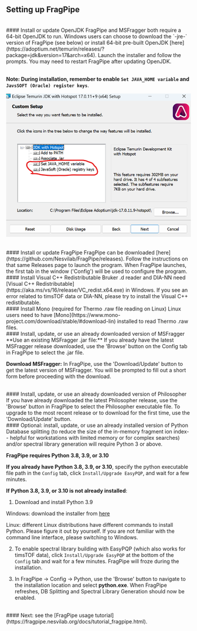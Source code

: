 
## Setting up FragPipe

<br>
#### Install or update OpenJDK
FragPipe and MSFragger both require a 64-bit OpenJDK to run. Windows users can choose to download the `-jre-` version of FragPipe (see below) or install 64-bit pre-built OpenJDK [here](https://adoptium.net/temurin/releases/?package=jdk&version=17&arch=x64). Launch the installer and follow the prompts. You may need to restart FragPipe after updating OpenJDK.

<br>
<br>

**Note: During installation, remember to enable `Set JAVA_HOME variable` and `JavsSOFT (Oracle) register keys`**.

![](https://raw.githubusercontent.com/Nesvilab/FragPipe/gh-pages/images/install_adoptiumjdk.png)


<br>
#### Install or update FragPipe
FragPipe can be downloaded [here](https://github.com/Nesvilab/FragPipe/releases). Follow the instructions on that same Releases page to launch the program.  When FragPipe launches, the first tab in the window ('Config') will be used to configure the program.

<br>
#### Install Visual C++ Redistributable
Bruker .d reader and DIA-NN need [Visual C++ Redistributable](https://aka.ms/vs/16/release/VC_redist.x64.exe) in Windows. If you see an error related to timsTOF data or DIA-NN, please try to install the Visual C++ redistibutable.

<br>
#### Install Mono (required for Thermo .raw file reading on Linux)
Linux users need to have [Mono](https://www.mono-project.com/download/stable/#download-lin) installed to read Thermo .raw files.

<br>
#### Install, update, or use an already downloaded version of MSFragger
**Use an existing MSFragger .jar file:** If you already have the latest MSFragger release downloaded, use the 'Browse' button on the Config tab in FragPipe to select the .jar file.

**Download MSFragger:** In FragPipe, use the 'Download/Update' button to get the latest version of MSFragger. You will be prompted to fill out a short form before proceeding with the download.

<br>
#### Install, update, or use an already downloaded version of Philosopher
If you have already downloaded the latest Philosopher release, use the 'Browse' button in FragPipe to select the Philosopher executable file. To upgrade to the most recent release or to download for the first time, use the 'Download/Update' button.

<br>
#### Optional: install, update, or use an already installed version of Python
Database splitting (to reduce the size of the in-memory fragment ion index-- helpful for workstations with limited memory or for complex searches) and/or spectral library generation will require Python 3 or above.

**FragPipe requires Python 3.8, 3.9, or 3.10**

**If you already have Python 3.8, 3.9, or 3.10**, specify the python executable file path in the `Config` tab, click `Install/Upgrade EasyPQP`, and wait for a few minutes.

**If Python 3.8, 3.9, or 3.10 is not already installed**:
1) Download and install Python 3.9

Windows: download the installer from [here](https://www.python.org/ftp/python/3.9.13/python-3.9.13-amd64.exe)

Linux: different Linux distributions have different commands to install Python. Please figure it out by yourself. If you are not familiar with the command line interface, please switching to Windows.

2)  To enable spectral library building with EasyPQP (which also works for timsTOF data), click `Install/Upgrade EasyPQP` at the bottom of the `Config` tab and wait for a few minutes. FragPipe will froze during the installation.


3) In FragPipe -> Config -> Python, use the 'Browse' button to navigate to the installation location and select **python.exe**. When FragPipe refreshes, DB Splitting and Spectral Library Generation should now be enabled.


<br>
#### Next: see the [FragPipe usage tutorial](https://fragpipe.nesvilab.org/docs/tutorial_fragpipe.html).

